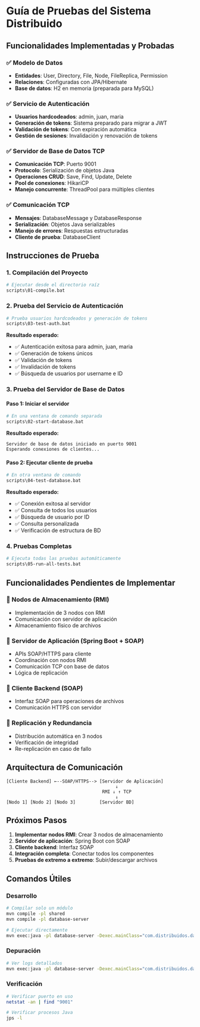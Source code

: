 # Guía de Pruebas del Sistema Distribuido

## Funcionalidades Implementadas y Probadas

### ✅ Modelo de Datos
- **Entidades**: User, Directory, File, Node, FileReplica, Permission
- **Relaciones**: Configuradas con JPA/Hibernate
- **Base de datos**: H2 en memoria (preparada para MySQL)

### ✅ Servicio de Autenticación
- **Usuarios hardcodeados**: admin, juan, maria
- **Generación de tokens**: Sistema preparado para migrar a JWT
- **Validación de tokens**: Con expiración automática
- **Gestión de sesiones**: Invalidación y renovación de tokens

### ✅ Servidor de Base de Datos TCP
- **Comunicación TCP**: Puerto 9001
- **Protocolo**: Serialización de objetos Java
- **Operaciones CRUD**: Save, Find, Update, Delete
- **Pool de conexiones**: HikariCP
- **Manejo concurrente**: ThreadPool para múltiples clientes

### ✅ Comunicación TCP
- **Mensajes**: DatabaseMessage y DatabaseResponse
- **Serialización**: Objetos Java serializables
- **Manejo de errores**: Respuestas estructuradas
- **Cliente de prueba**: DatabaseClient

## Instrucciones de Prueba

### 1. Compilación del Proyecto
```bash
# Ejecutar desde el directorio raíz
scripts\01-compile.bat
```

### 2. Prueba del Servicio de Autenticación
```bash
# Prueba usuarios hardcodeados y generación de tokens
scripts\03-test-auth.bat
```

**Resultado esperado:**
- ✅ Autenticación exitosa para admin, juan, maria
- ✅ Generación de tokens únicos
- ✅ Validación de tokens
- ✅ Invalidación de tokens
- ✅ Búsqueda de usuarios por username e ID

### 3. Prueba del Servidor de Base de Datos

#### Paso 1: Iniciar el servidor
```bash
# En una ventana de comando separada
scripts\02-start-database.bat
```

**Resultado esperado:**
```
Servidor de base de datos iniciado en puerto 9001
Esperando conexiones de clientes...
```

#### Paso 2: Ejecutar cliente de prueba
```bash
# En otra ventana de comando
scripts\04-test-database.bat
```

**Resultado esperado:**
- ✅ Conexión exitosa al servidor
- ✅ Consulta de todos los usuarios
- ✅ Búsqueda de usuario por ID
- ✅ Consulta personalizada
- ✅ Verificación de estructura de BD

### 4. Pruebas Completas
```bash
# Ejecuta todas las pruebas automáticamente
scripts\05-run-all-tests.bat
```

## Funcionalidades Pendientes de Implementar

### 🔄 Nodos de Almacenamiento (RMI)
- Implementación de 3 nodos con RMI
- Comunicación con servidor de aplicación
- Almacenamiento físico de archivos

### 🔄 Servidor de Aplicación (Spring Boot + SOAP)
- APIs SOAP/HTTPS para cliente
- Coordinación con nodos RMI
- Comunicación TCP con base de datos
- Lógica de replicación

### 🔄 Cliente Backend (SOAP)
- Interfaz SOAP para operaciones de archivos
- Comunicación HTTPS con servidor

### 🔄 Replicación y Redundancia
- Distribución automática en 3 nodos
- Verificación de integridad
- Re-replicación en caso de fallo

## Arquitectura de Comunicación

```
[Cliente Backend] ←--SOAP/HTTPS--> [Servidor de Aplicación]
                                         ↓
                                    RMI ↓ ↑ TCP
                                         ↓
[Nodo 1] [Nodo 2] [Nodo 3]         [Servidor BD]
```

## Próximos Pasos

1. **Implementar nodos RMI**: Crear 3 nodos de almacenamiento
2. **Servidor de aplicación**: Spring Boot con SOAP
3. **Cliente backend**: Interfaz SOAP
4. **Integración completa**: Conectar todos los componentes
5. **Pruebas de extremo a extremo**: Subir/descargar archivos

## Comandos Útiles

### Desarrollo
```bash
# Compilar solo un módulo
mvn compile -pl shared
mvn compile -pl database-server

# Ejecutar directamente
mvn exec:java -pl database-server -Dexec.mainClass="com.distribuidos.database.DatabaseServer"
```

### Depuración
```bash
# Ver logs detallados
mvn exec:java -pl database-server -Dexec.mainClass="com.distribuidos.database.DatabaseServer" -Dlogging.level.com.distribuidos=DEBUG
```

### Verificación
```bash
# Verificar puerto en uso
netstat -an | find "9001"

# Verificar procesos Java
jps -l
```